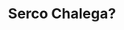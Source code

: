 ---
layout: page_store
id: 2
title: Serco Chalega?
details: 
contributors: 
 - prikankshitm
facebookurl: https://www.facebook.com/media/set/?set=a.728442137291491.1073741844.525602730908767&type=3
permalink: /store/2
image: 2.png
---